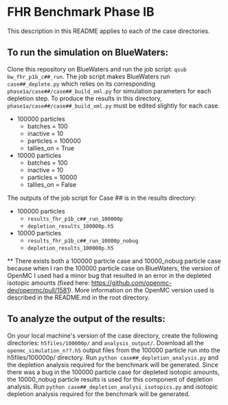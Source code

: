 # FHR Benchmark Phase IB
This description in this README applies to each of the case directories.  

## To run the simulation on BlueWaters:
Clone this repository on BlueWaters and run the job script: `qsub bw_fhr_p1b_c##_run`. 
The job script makes BlueWaters run `case##_deplete.py` which relies on its corresponding 
`phase1a/case##/case##_build_xml.py` for simulation parameters for each depletion step. 
To produce the results in this directory, `phase1a/case##/case##_build_xml.py` must be edited slightly for each case. 
- 100000 particles 
  - batches = 100
  - inactive = 10
  - particles = 100000
  - tallies_on = True 
- 10000 particles 
  - batches = 100
  - inactive = 10
  - particles = 10000
  - tallies_on = False 

The outputs of the job script for Case ## is in the results directory: 
- 100000 particles 
  - `results_fhr_p1b_c##_run_100000p`
  - `depletion_results_100000p.h5`
- 10000 particles 
  - `results_fhr_p1b_c##_run_10000p_nobug` 
  - `depletion_results_100000p.h5`
  
** There exists both a 100000 particle case and 10000_nobug particle case because when I ran the 100000 particle case on BlueWaters, the version of OpenMC I used had a minor bug that resulted in an error in the depleted isotopic amounts (fixed here: https://github.com/openmc-dev/openmc/pull/1581). More information on the OpenMC version used is described in the README.md in the root directory. 

## To analyze the output of the results:
On your local machine's version of the case directory, create the 
following directories: `h5files/100000p/` and `analysis_output/`. Download all the `openmc_simulation_n??.h5` output files from the 100000 particle run into the h5files/100000p/ directory. Run `python case##_depletion_analysis.py` and the depletion analysis required for the benchmark will be generated. Since there was a bug in the 100000 particle case for depleted isotopic amounts, the 10000_nobug particle results is used for this component of depletion analysis. Run `python case##_depletion_analysi_isotopics.py` and isotopic depletion analysis required for the benchmark will be generated. 
